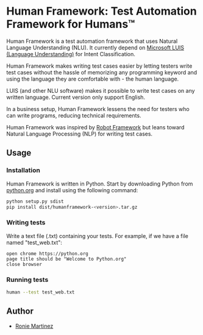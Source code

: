 # Human Framework: Test Automation Framework for Humans™

Human Framework is a test automation framework that uses Natural Language Understanding (NLU).
It currently depend on [Microsoft LUIS (Language Understanding)](https://www.luis.ai/) for Intent Classification.

Human Framework makes writing test cases easier by letting testers write test cases without the hassle of memorizing
any programming keyword and using the language they are comfortable with - the human language.

LUIS (and other NLU software) makes it possible to write test cases on any written language. 
Current version only support English. 

In a business setup, Human Framework lessens the need for testers who can write programs, reducing technical requirements.

Human Framework was inspired by [Robot Framework](https://robotframework.org/) but leans toward 
Natural Language Processing (NLP) for writing test cases.

## Usage

### Installation

Human Framework is written in Python. 
Start by downloading Python from [python.org](https://python.org) and install using the following command:

```bash
python setup.py sdist
pip install dist/humanframework-<version>.tar.gz
```

### Writing tests

Write a text file (.txt) containing your tests. For example, if we have a file named "test_web.txt":

```text
open chrome https://python.org
page title should be "Welcome to Python.org"
close browser
```

### Running tests

```bash
human --test test_web.txt
```

## Author

- [Ronie Martinez](mailto:ronmarti18@gmail.com)
